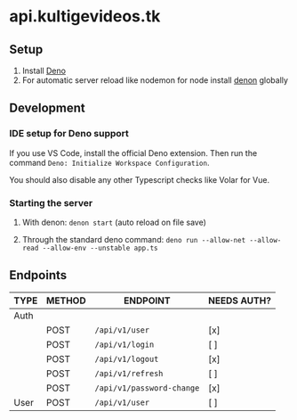 # api.kultigevideos.tk

## Setup

1. Install [Deno](https://deno.land/)
2. For automatic server reload like nodemon for node install [denon](https://deno.land/x/denon@2.4.9) globally

## Development

### IDE setup for Deno support

If you use VS Code, install the official Deno extension. Then run the command `Deno: Initialize Workspace Configuration`.

You should also disable any other Typescript checks like Volar for Vue.

### Starting the server

1. With denon: `denon start` (auto reload on file save)

2. Through the standard deno command: `deno run --allow-net --allow-read --allow-env --unstable app.ts`

## Endpoints

| TYPE | METHOD | ENDPOINT                  | NEEDS AUTH? |
| ---- | ------ | ------------------------- | ----------- |
| Auth |        |                           |             |
|      | POST   | `/api/v1/user`            | [x]         |
|      | POST   | `/api/v1/login`           | [ ]         |
|      | POST   | `/api/v1/logout`          | [x]         |
|      | POST   | `/api/v1/refresh`         | [ ]         |
|      | POST   | `/api/v1/password-change` | [x]         |
| User | POST   | `/api/v1/user`            | [ ]         |
